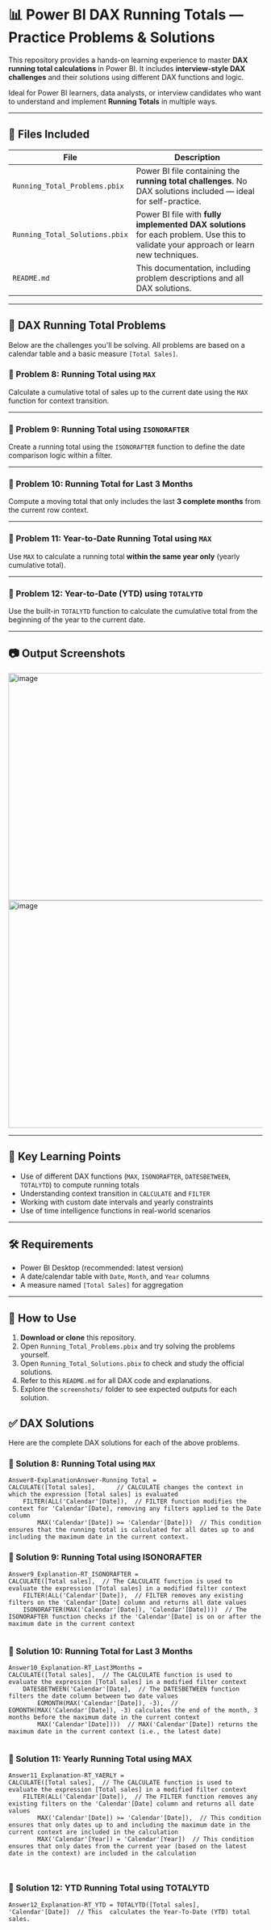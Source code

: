 # 📊 Power BI DAX Running Totals — Practice Problems & Solutions

This repository provides a hands-on learning experience to master **DAX running total calculations** in Power BI. It includes **interview-style DAX challenges** and their solutions using different DAX functions and logic.

Ideal for Power BI learners, data analysts, or interview candidates who want to understand and implement **Running Totals** in multiple ways.

---

## 📁 Files Included

| File | Description |
|------|-------------|
| `Running_Total_Problems.pbix` | Power BI file containing the **running total challenges**. No DAX solutions included — ideal for self-practice. |
| `Running_Total_Solutions.pbix` | Power BI file with **fully implemented DAX solutions** for each problem. Use this to validate your approach or learn new techniques. |
| `README.md` | This documentation, including problem descriptions and all DAX solutions. |

---

## 🎯 DAX Running Total Problems

Below are the challenges you'll be solving. All problems are based on a calendar table and a basic measure `[Total Sales]`.

### 📌 Problem 8: Running Total using `MAX`  
Calculate a cumulative total of sales up to the current date using the `MAX` function for context transition.

---

### 📌 Problem 9: Running Total using `ISONORAFTER`  
Create a running total using the `ISONORAFTER` function to define the date comparison logic within a filter.

---

### 📌 Problem 10: Running Total for Last 3 Months  
Compute a moving total that only includes the last **3 complete months** from the current row context.

---

### 📌 Problem 11: Year-to-Date Running Total using `MAX`  
Use `MAX` to calculate a running total **within the same year only** (yearly cumulative total).

---

### 📌 Problem 12: Year-to-Date (YTD) using `TOTALYTD`  
Use the built-in `TOTALYTD` function to calculate the cumulative total from the beginning of the year to the current date.

---
## 📷 Output Screenshots

<img width="800" height="450" alt="image" src="https://github.com/user-attachments/assets/77eda32f-e875-43f8-a335-1b0181226e8c" />

<img width="800" height="450" alt="image" src="https://github.com/user-attachments/assets/16ae7d95-1a5c-4224-9f79-a0f6d187f19c" />

---

## 🧠 Key Learning Points

- Use of different DAX functions (`MAX`, `ISONORAFTER`, `DATESBETWEEN`, `TOTALYTD`) to compute running totals  
- Understanding context transition in `CALCULATE` and `FILTER`  
- Working with custom date intervals and yearly constraints  
- Use of time intelligence functions in real-world scenarios  

---

## 🛠 Requirements

- Power BI Desktop (recommended: latest version)  
- A date/calendar table with `Date`, `Month`, and `Year` columns  
- A measure named `[Total Sales]` for aggregation  

---

## 🚀 How to Use

1. **Download or clone** this repository.  
2. Open `Running_Total_Problems.pbix` and try solving the problems yourself.  
3. Open `Running_Total_Solutions.pbix` to check and study the official solutions.  
4. Refer to this `README.md` for all DAX code and explanations.  
5. Explore the `screenshots/` folder to see expected outputs for each solution.  

## ✅ DAX Solutions

Here are the complete DAX solutions for each of the above problems.

### 🔹 Solution 8: Running Total using `MAX`
```DAX
Answer8-ExplanationAnswer-Running Total = 
CALCULATE([Total sales],      // CALCULATE changes the context in which the expression [Total sales] is evaluated
    FILTER(ALL('Calendar'[Date]),  // FILTER function modifies the context for 'Calendar'[Date], removing any filters applied to the Date column
        MAX('Calendar'[Date]) >= 'Calendar'[Date]))  // This condition ensures that the running total is calculated for all dates up to and including the maximum date in the current context.

```
### 🔹 Solution 9: Running Total using ISONORAFTER
```DAX
Answer9_Explanation-RT_ISONORAFTER = 
CALCULATE([Total sales],  // The CALCULATE function is used to evaluate the expression [Total sales] in a modified filter context
    FILTER(ALL('Calendar'[Date]),  // FILTER removes any existing filters on the 'Calendar'[Date] column and returns all date values
    ISONORAFTER(MAX('Calendar'[Date]), 'Calendar'[Date])))  // The ISONORAFTER function checks if the 'Calendar'[Date] is on or after the maximum date in the current context


```
### 🔹 Solution 10: Running Total for Last 3 Months
```DAX
Answer10_Explanation-RT_Last3Months = 
CALCULATE([Total sales],  // The CALCULATE function is used to evaluate the expression [Total sales] in a modified filter context
    DATESBETWEEN('Calendar'[Date],  // The DATESBETWEEN function filters the date column between two date values
        EOMONTH(MAX('Calendar'[Date]), -3),  // EOMONTH(MAX('Calendar'[Date]), -3) calculates the end of the month, 3 months before the maximum date in the current context
        MAX('Calendar'[Date])))  // MAX('Calendar'[Date]) returns the maximum date in the current context (i.e., the latest date)


```
### 🔹 Solution 11: Yearly Running Total using MAX
```DAX
Answer11_Explanation-RT_YAERLY = 
CALCULATE([Total sales],  // The CALCULATE function is used to evaluate the expression [Total sales] in a modified filter context
    FILTER(ALL('Calendar'[Date]),  // The FILTER function removes any existing filters on the 'Calendar'[Date] column and returns all date values
        MAX('Calendar'[Date]) >= 'Calendar'[Date]),  // This condition ensures that only dates up to and including the maximum date in the current context are included in the calculation
        MAX('Calendar'[Year]) = 'Calendar'[Year])  // This condition ensures that only dates from the current year (based on the latest date in the context) are included in the calculation



```
### 🔹 Solution 12: YTD Running Total using TOTALYTD
```DAX
Answer12_Explanation-RT_YTD = TOTALYTD([Total sales], 'Calendar'[Date])  // This  calculates the Year-To-Date (YTD) total sales.

```

